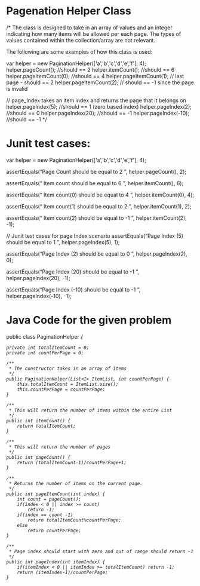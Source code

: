 # Pagenation Helper Class

/*
The class is designed to take in an array of values and an integer indicating how many items will be allowed per each page. The types of values contained within the collection/array are not relevant.

The following are some examples of how this class is used:


var helper = new PaginationHelper(['a','b','c','d','e','f'], 4);
helper.pageCount(); //should == 2
helper.itemCount(); //should == 6
helper.pageItemCount(0); //should == 4
helper.pageItemCount(1); // last page - should == 2
helper.pageItemCount(2); // should == -1 since the page is invalid

// page_Index takes an item index and returns the page that it belongs on
helper.pageIndex(5); //should == 1 (zero based index)
helper.pageIndex(2); //should == 0
helper.pageIndex(20); //should == -1
helper.pageIndex(-10); //should == -1
*/

# Junit test cases:

var helper = new PaginationHelper(['a','b','c','d','e','f'], 4);


assertEquals(“Page Count should be equal to 2 ”, helper.pageCount(), 2);

assertEquals(“ Item count should be equal to 6 ”, helper.itemCount(), 6);

assertEquals(“ Item count(0) should be equal to 4 ”, helper.itemCount(0), 4);

assertEquals(“ Item count(1) should be equal to 2 ”, helper.itemCount(1), 2);

assertEquals(“ Item count(2) should be equal to -1 ”, helper.itemCount(2), -1);

// Junit test cases for page Index scenario
assertEquals(“Page Index (5) should be equal to 1 ”, helper.pageIndex(5), 1);

assertEquals(“Page Index (2) should be equal to 0 ”, helper.pageIndex(2), 0);

assertEquals(“Page Index (20) should be equal to -1 ”, helper.pageIndex(20), -1);

assertEquals(“Page Index (-10) should be equal to -1 ”, helper.pageIndex(-10), -1);


# Java Code for the given problem

public class PaginationHelper<I> {

    private int totalItemCount = 0;
    private int countPerPage = 0;
    
    /**
     * The constructor takes in an array of items 
     */
    public PaginationHelper(List<I> ItemList, int countPerPage) {
        this.totalItemCount = ItemList.size();
        this.countPerPage = countPerPage;
    }

    /**
     * This will return the number of items within the entire List
     */
    public int itemCount() {
        return totalItemCount;
    }

    /**
     * This will return the number of pages
     */
    public int pageCount() {
        return (totalItemCount-1)/countPerPage+1;
    }

    /**
     * Returns the number of items on the current page.
     */
    public int pageItemCount(int index) {
        int count = pageCount();
        if(index < 0 || index >= count)
        	return -1;
        if(index == count -1)
            return totalItemCount%countPerPage;
        else
            return countPerPage;
    }

    /**
     * Page index should start with zero and out of range should return -1
     */
    public int pageIndex(int itemIndex) {
        if(itemIndex < 0 || itemIndex >= totalItemCount) return -1;
        return (itemIndex-1)/countPerPage;
    }

